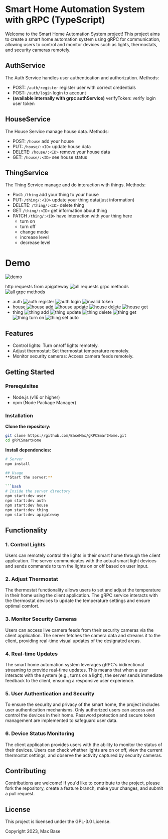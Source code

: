 # Smart Home Automation System with gRPC (TypeScript)

Welcome to the Smart Home Automation System project! This project aims to create a smart home automation system using gRPC for communication, allowing users to control and monitor devices such as lights, thermostats, and security cameras remotely.

## AuthService

The Auth Service handles user authentication and authorization. Methods:

- POST: `/auth/register` register user with correct credentials
- POST: `/auth/login` login to account
- **(available internally with grpc authService)** verifyToken: verify login user token

## HouseService

The House Service manage house data. Methods:

- POST: `/house` add your house
- PUT: `/house/:<ID>` update house data
- DELETE: `/house/:<ID>` remove your house data
- GET: `/house/:<ID>` see house status

## ThingService

The Thing Service manage and do interaction with things. Methods:

- Post: `/thing` add your thing to your house
- PUT: `/thing/:<ID>` update your thing data(just information)
- DELETE: `/thing/:<ID>` delete thing
- GET `/thing/:<ID>` get information about thing
- PATCH `/thing/:<ID>` have interaction with your thing here
  - turn on
  - turn off
  - change mode
  - increase level
  - decrease level

# Demo

![demo](./screenshots/GRPCSMARTHOME.png)

http requests from apigateway
![all requests](./screenshots/all_requests.png)
grpc methods
![all grpc methods](./screenshots/grpc_all_requests.png)

- auth
  ![auth register](./screenshots/auth_register.png)
  ![auth login](./screenshots/auth_login.png)
  ![invalid token](./screenshots/invalid_token.png)
- house
  ![house add](./screenshots/house_create.png)
  ![house update](./screenshots/house_update.png)
  ![house delete](./screenshots/house_delete.png)
  ![house get](./screenshots/house_find.png)
- thing
  ![thing add](./screenshots/thing_create.png)
  ![thing update](./screenshots/thing_update.png)
  ![thing  delete](./screenshots/thing_delete.png)
  ![thing get](./screenshots/thing_find.png)
  ![thing turn on](./screenshots/thing_action_turn_on.png)
  ![thing set auto](./screenshots/thing_set_auto.png)

## Features

- Control lights: Turn on/off lights remotely.
- Adjust thermostat: Set thermostat temperature remotely.
- Monitor security cameras: Access camera feeds remotely.

## Getting Started

### Prerequisites

- Node.js (v16 or higher)
- npm (Node Package Manager)

### Installation

**Clone the repository:**

```bash
git clone https://github.com/BaseMax/gRPCSmartHome.git
cd gRPCSmartHome
```

**Install dependencies:**

````bash
# Server
npm install

## Usage
**Start the server:**

```bash
# Inside the server directory
npm start:dev user
npm start:dev auth
npm start:dev house
npm start:dev thing
npm start:dev apigateway
````

## Functionality

### 1. Control Lights

Users can remotely control the lights in their smart home through the client application. The server communicates with the actual smart light devices and sends commands to turn the lights on or off based on user input.

### 2. Adjust Thermostat

The thermostat functionality allows users to set and adjust the temperature in their home using the client application. The gRPC service interacts with the thermostat devices to update the temperature settings and ensure optimal comfort.

### 3. Monitor Security Cameras

Users can access live camera feeds from their security cameras via the client application. The server fetches the camera data and streams it to the client, providing real-time visual updates of the designated areas.

### 4. Real-time Updates

The smart home automation system leverages gRPC's bidirectional streaming to provide real-time updates. This means that when a user interacts with the system (e.g., turns on a light), the server sends immediate feedback to the client, ensuring a responsive user experience.

### 5. User Authentication and Security

To ensure the security and privacy of the smart home, the project includes user authentication mechanisms. Only authorized users can access and control the devices in their home. Password protection and secure token management are implemented to safeguard user data.

### 6. Device Status Monitoring

The client application provides users with the ability to monitor the status of their devices. Users can check whether lights are on or off, view the current thermostat settings, and observe the activity captured by security cameras.

## Contributing

Contributions are welcome! If you'd like to contribute to the project, please fork the repository, create a feature branch, make your changes, and submit a pull request.

## License

This project is licensed under the GPL-3.0 License.

Copyright 2023, Max Base
